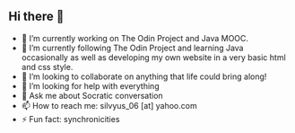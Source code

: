 ## Hi there 👋


- 🔭 I’m currently working on The Odin Project and Java MOOC.
- 🌱 I’m currently following The Odin Project and learning Java occasionally as well as developing my own website in a very basic html and css style.
- 👯 I’m looking to collaborate on anything that life could bring along!
- 🤔 I’m looking for help with everything 
- 💬 Ask me about Socratic conversation 
- 📫 How to reach me: silvyus_06 [at] yahoo.com
- ⚡ Fun fact: synchronicities
